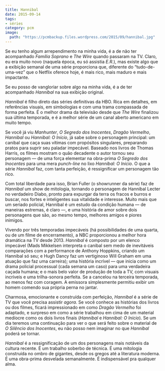 ```yaml
---
title: Hannibal
date: 2015-09-14
tags:
- séries
category: pcm
image:
  path: "https://pcmbackup.files.wordpress.com/2015/09/hannibal.jpg"
---
```

Se eu tenho algum arrependimento na minha vida, é a de não ter acompanhado _Família Soprano_ e _The Wire_ quando passaram na TV. Claro, eu era muito novo (naquela época, eu só assistia _E.R._), mas existe algo que a exibição semanal de uma série proporciona que, diferente do “tudo-de-uma-vez” que o Netflix oferece hoje, é mais rico, mais maduro e mais impactante.

Se eu posso de vangloriar sobre algo na minha vida, é a de ter acompanhado _Hannibal_ na sua exibição original.

_Hannibal_ é filho direto das séries definitivas da HBO. Rica em detalhes, em referências visuais, em simbologias e com uma trama compassada de forma perfeita. É o melhor drama da televisão desde que _The Wire_ finalizou sua última temporada, e é a melhor série de um canal aberto americano em muito tempo.

Se você já viu _Manhunter_, _O Segredo dos Inocentes_, _Dragão Vermelho_, _Hannibal_ ou _Hannibal: O Início_, já sabe sobre o personagem principal: um canibal que caça suas vítimas com propósitos singulares, preparando pratos para suprir seu paladar impecável. Baseado nos livros de Thomas Harris, os filmes mostram o quão decadente o autor tornou seu personagem — de uma força elementar na obra-prima _O Segredo dos Inocentes_ para uma mera _punch-line_ no lixo _Hannibal: O Início_. O que a série _Hannibal_ faz, com tanta perfeição, é ressignificar um personagem tão rico.

Com total liberdade para isso, Brian Fuller (o showrunner da série) faz de _Hannibal_ um show de mitologia, tornando o personagem de Hannibal Lecter no verdadeiro Diabo, pronto para expurgar da terra os fracos e burros e buscar, nos fortes e inteligentes sua vitalidade e interesse. Muito mais que um seriado policial, Hannibal é um estudo da condição humana — de maneiras estremas, é claro —, e uma história de amor sobre dois personagens que são, ao mesmo tempo, melhores amigos e piores inimigos.

Vivendo por três temporadas impecáveis (há possibilidades de uma quarta, ou de um filme de encerramento), a NBC proporcionou a melhor hora dramática na TV desde 2013. _Hannibal_ é composto por um elenco impecável (Mads Mikkelsen interpreta o canibal sem medo de inevitáveis comparações com a performance de Anthony Hoppkins, criando um Hannibal só seu; e Hugh Dancy faz um vertiginoso Will Graham em uma atuação que faz uma carreira); uma história incrível — que inicia como um drama policial processual (cada semana um caso) para uma verdadeira caçada humana; e o mais belo valor de produção de toda a TV, com visuais incríveis e uma trilha-sonora perfeita. Se a cancelou na terceira temporada, ao menos fez com coragem. A emissora simplesmente permitiu exibir um homem comendo sua própria perna no jantar.

Charmosa, emocionante e construída com perfeição, _Hannibal_ é a série de TV que você precisa assistir _agora_. Se você conhece as histórias dos livros ou dos filmes, ficará impressionado em como _Dragão Vermelho_ foi adaptado, e surpreso em como a série trabalhou em cima de um material medíocre como os dois livros finais (_Hannibal_ e _Hannibal: O Início_). Se um dia teremos uma continuação para ver o que será feito sobre o material de _O Silêncio dos Inocentes_, eu não posso nem imaginar no que _Hannibal_ poderá se tornar.

_Hannibal_ é a ressignificação de um dos personagens mais notáveis da cultura recente. É um trabalho soberbo de técnica. É uma mitologia construída no ombro de gigantes, desde os gregos até a literatura moderna. É uma obra-prima desvelada semanalmente. É indispensável pra qualquer alma.
